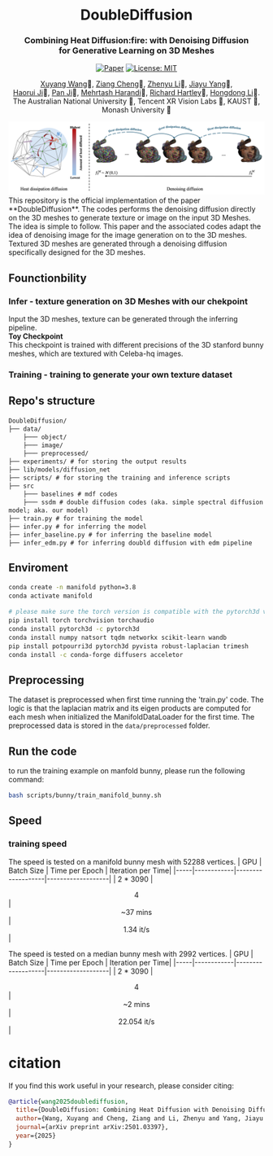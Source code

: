 
<div align="center">
<h1>DoubleDiffusion </h1>
<h3>Combining Heat Diffusion:fire: with Denoising Diffusion <br>  for Generative Learning on 3D Meshes</h3>


[![Paper](https://img.shields.io/badge/arXiv-PDF-b31b1b)](https://arxiv.org/abs/2501.03397)  [![License: MIT](https://img.shields.io/badge/License-MIT-green.svg)](https://opensource.org/licenses/MIT)

<a href="https://wxyxixixi.github.io/">Xuyang Wang</a>:kangaroo:, <a href="https://scholar.google.com/citations?user=1NIzHZcAAAAJ&hl=en">Ziang Cheng</a>:penguin:, <a href="https://zhyever.github.io/">Zhenyu Li</a>:camel:,  <a href="https://scholar.google.com.au/citations?user=xe6Uv3gAAAAJ&hl=en">Jiayu Yang</a>:penguin:, <br> <a href="https://scholar.google.com/citations?user=9BA3wgQAAAAJ&hl=en">Haorui Ji</a>:kangaroo:, <a href="https://panji530.github.io/">Pan Ji</a>:penguin:, <a href="https://sites.google.com/site/mehrtashharandi/">Mehrtash Harandi</a>:koala:,  <a href="https://scholar.google.com.au/citations?user=cHia5p0AAAAJ&hl=en">Richard Hartley</a>:kangaroo:,  <a href="https://users.cecs.anu.edu.au/~hongdong/">Hongdong Li</a>:kangaroo:. 
<br>The Australian National University :kangaroo:, Tencent XR Vision Labs :penguin:, KAUST :camel:, Monash University :koala:

<center>
<img src='assets/teaser.png'>
</center>


</div>
This repository is the official implementation of the paper **DoubleDiffusion**. The codes performs the denoising diffusion directly on the 3D meshes to generate texture or image on the input 3D Meshes. The idea is simple to follow. This paper and the associated codes adapt the idea of denoising image for the image generation on to the 3D meshes. Textured 3D meshes are generated through a denoising diffusion specifically designed for the 3D meshes.

## Founctionbility
### Infer - texture generation on 3D Meshes with our chekpoint
Input the 3D meshes, texture can be generated through the inferring pipeline. 
<br>**Toy Checkpoint**<br>
This checkpoint is trained with different precisions of the 3D stanford bunny meshes, which are textured with Celeba-hq images. 
 



### Training - training to generate your own texture dataset


## Repo's structure
```
DoubleDiffusion/
├── data/
    ├─── object/
    ├─── image/
    ├─── preprocessed/
├── experiments/ # for storing the output results
├── lib/models/diffusion_net
├── scripts/ # for storing the training and inference scripts
├── src
    ├─── baselines # mdf codes
    ├─── ssdm # double diffusion codes (aka. simple spectral diffusion model; aka. our model)
├── train.py # for training the model
├── infer.py # for inferring the model
├── infer_baseline.py # for inferring the baseline model
├── infer_edm.py # for inferring doubld diffusion with edm pipeline
```
## Enviroment
```bash
conda create -n manifold python=3.8
conda activate manifold
```
```bash
# please make sure the torch version is compatible with the pytorch3d version, see https://github.com/facebookresearch/pytorch3d/blob/main/INSTALL.md for more details
pip install torch torchvision torchaudio
conda install pytorch3d -c pytorch3d
conda install numpy natsort tqdm networkx scikit-learn wandb
pip install potpourri3d pytorch3d pyvista robust-laplacian trimesh 
conda install -c conda-forge diffusers acceletor
```

## Preprocessing
The dataset is preprocessed when first time running the 'train.py' code. The logic is that the laplacian matrix and its eigen products are computed for each mesh when initialized the ManifoldDataLoader for the first time. The preprocessed data is stored in the `data/preprocessed` folder.


## Run the code
to run the training example on manfold bunny, please run the following command:
```bash
bash scripts/bunny/train_manifold_bunny.sh 
```

## Speed
### training speed
The speed is tested on a manifold bunny mesh with 52288 vertices.
| GPU | Batch Size | Time per Epoch | Iteration per Time|
|-----|------------|-------------------|-------------------|
| 2 * 3090 | <center>4</center> | <center>~37 mins</center> | <center>1.34 it/s</center>|

The speed is tested on a median bunny mesh with 2992 vertices.
| GPU | Batch Size | Time per Epoch | Iteration per Time|
|-----|------------|-------------------|-------------------|
| 2 * 3090 | <center>4</center> | <center>~2 mins</center> | <center>22.054 it/s</center>|




# citation
If you find this work useful in your research, please consider citing:

```bibtex
@article{wang2025doublediffusion,
  title={DoubleDiffusion: Combining Heat Diffusion with Denoising Diffusion for Generative Learning on 3D Meshes},
  author={Wang, Xuyang and Cheng, Ziang and Li, Zhenyu and Yang, Jiayu and Ji, Haorui and Ji, Pan and Harandi, Mehrtash and Hartley, Richard and Li, Hongdong},
  journal={arXiv preprint arXiv:2501.03397},
  year={2025}
}
```



